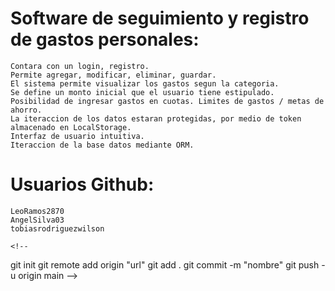 # Software de seguimiento y registro de gastos personales:
    Contara con un login, registro.
    Permite agregar, modificar, eliminar, guardar.
    El sistema permite visualizar los gastos segun la categoria.
    Se define un monto inicial que el usuario tiene estipulado.
    Posibilidad de ingresar gastos en cuotas. Limites de gastos / metas de ahorro.
    La iteraccion de los datos estaran protegidas, por medio de token almacenado en LocalStorage.
    Interfaz de usuario intuitiva.
    Iteraccion de la base datos mediante ORM. 

# Usuarios Github:
    LeoRamos2870
    AngelSilva03
    tobiasrodriguezwilson

    <!-- 
git init 
git remote add origin "url"
git add .
git commit -m "nombre"
git push -u origin main -->